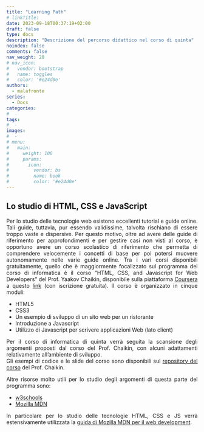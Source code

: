 ```yaml
---
title: "Learning Path"
# linkTitle:
date: 2023-09-18T00:37:19+02:00
draft: false
type: docs
description: "Descrizione del percorso didattico nel corso di quinta"
noindex: false
comments: false
nav_weight: 20
# nav_icon:
#   vendor: bootstrap
#   name: toggles
#   color: '#e24d0e'
authors:
  - malafronte
series:
  - Docs
categories:
#  - 
tags:
#  - 
images:
#  - 
# menu:
#   main:
#     weight: 100
#     params:
#       icon:
#         vendor: bs
#         name: book
#         color: '#e24d0e'
---
```

<style>p {text-align: justify}</style>

## Lo studio di HTML, CSS e JavaScript

Per lo studio delle tecnologie web esistono eccellenti tutorial e guide online. Tali guide, tuttavia, pur essendo validissime, talvolta rischiano di essere troppo vaste e dispersive. Per questo motivo, oltre ad avere delle guide di riferimento per approfondimenti e per gestire casi non visti al corso, è opportuno avere un corso scolastico di riferimento che permetta di comprendere velocemente i concetti di base per poi potersi muovere autonomamente nelle varie guide online. Tra i vari corsi disponibili gratuitamente, quello che è maggiormente focalizzato sul programma del corso di informatica è il corso “HTML, CSS, and Javascript for Web Developers” del Prof. Yaakov Chaikin, disponibile sulla piattaforma [Coursera](https://www.coursera.org/) a questo [link](https://www.coursera.org/learn/html-css-javascript-for-web-developers/) (con iscrizione gratuita).
Il corso è organizzato in cinque moduli:

* HTML5
* CSS3
* Un esempio di sviluppo di un sito web per un ristorante
* Introduzione a Javascript
* Utilizzo di Javascript per scrivere applicazioni Web (lato client)  

Per il corso di informatica di quinta verrà seguita la scansione degli argomenti proposti dal corso del Prof. Chaikin, con alcuni adattamenti relativamente all’ambiente di sviluppo.  
Gli esempi di codice e le slide del corso sono disponibili sul [repository del corso](https://github.com/jhu-ep-coursera/fullstack-course4) del Prof. Chaikin.

Altre risorse molto utili per lo studio degli argomenti di questa parte del programma sono:

* [w3schools](https://www.w3schools.com/)
* [Mozilla MDN](https://developer.mozilla.org/en-US/)

In particolare per lo studio delle tecnologie HTML, CSS e JS verrà estensivamente utilizzata la [guida di Mozilla MDN per il web development](https://developer.mozilla.org/en-US/docs/Learn).
